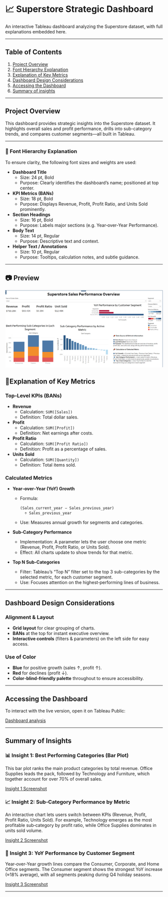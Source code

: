 # 📈 Superstore Strategic Dashboard

An interactive Tableau dashboard analyzing the Superstore dataset, with full explanations embedded here.

---

## Table of Contents

1. [Project Overview](#project-overview)  
2. [Font Hierarchy Explanation](#font-hierarchy-explanation)  
3. [Explanation of Key Metrics](#explanation-of-key-metrics)  
4. [Dashboard Design Considerations](#dashboard-design-considerations)  
5. [Accessing the Dashboard](#accessing-the-dashboard)
6. [Summary of insights](#summary-of-insights)
---

## Project Overview

This dashboard provides strategic insights into the Superstore dataset. It highlights overall sales and profit performance, drills into sub-category trends, and compares customer segments—all built in Tableau.

---
### 🎨 Font Hierarchy Explanation

To ensure clarity, the following font sizes and weights are used:

- **Dashboard Title**  
  - Size: 24 pt, Bold  
  - Purpose: Clearly identifies the dashboard’s name; positioned at top center.  
- **KPI Metrics (BANs)**  
  - Size: 18 pt, Bold  
  - Purpose: Displays Revenue, Profit, Profit Ratio, and Units Sold prominently.  
- **Section Headings**  
  - Size: 16 pt, Bold  
  - Purpose: Labels major sections (e.g. Year‑over‑Year Performance).  
- **Body Text**  
  - Size: 14 pt, Regular  
  - Purpose: Descriptive text and context.  
- **Helper Text / Annotations**  
  - Size: 10 pt, Regular  
  - Purpose: Tooltips, calculation notes, and subtle guidance.

---
## 📷 Preview

![Dashboard Screenshot](salesdashboard.png)

## 🔢Explanation of Key Metrics

### Top‑Level KPIs (BANs)

- **Revenue**  
  - Calculation: `SUM([Sales])`  
  - Definition: Total dollar sales.  
- **Profit**  
  - Calculation: `SUM([Profit])`  
  - Definition: Net earnings after costs.  
- **Profit Ratio**  
  - Calculation: `SUM([Profit Ratio])`  
  - Definition: Profit as a percentage of sales.  
- **Units Sold**  
  - Calculation: `SUM([Quantity])`  
  - Definition: Total items sold.
 
### Calculated Metrics

- **Year‑over‑Year (YoY) Growth**  
  - Formula:  
    ```
    (Sales_current_year − Sales_previous_year) 
      ÷ Sales_previous_year
    ```  
  - Use: Measures annual growth for segments and categories.

- **Sub‑Category Performance**  
  - Implementation: A parameter lets the user choose one metric (Revenue, Profit, Profit Ratio, or Units Sold).  
  - Effect: All charts update to show trends for that metric.
 
- **Top N Sub‑Categories**  
  - Filter: Tableau’s “Top N” filter set to the top 3 sub-categories by the selected metric, for each customer segment.  
  - Use: Focuses attention on the highest‑performing lines of business.

---

## Dashboard Design Considerations

### Alignment & Layout

- **Grid layout** for clear grouping of charts.  
- **BANs** at the top for instant executive overview.  
- **Interactive controls** (filters & parameters) on the left side for easy access.

### Use of Color

- **Blue** for positive growth (sales ↑, profit ↑).  
- **Red** for declines (profit ↓).  
- **Color‑blind‑friendly palette** throughout to ensure accessibility.

---

## Accessing the Dashboard

To interact with the live version, open it on Tableau Public:

[Dashboard analysis](https://public.tableau.com/app/profile/daizy.asmani/viz/SalesDashboard2018_17428413187980/Dashboard3)

---

## Summary of Insights

### 📊 Insight 1: Best Performing Categories (Bar Plot)

This bar plot ranks the main product categories by total revenue. Office Supplies leads the pack, followed by Technology and Furniture, which together account for over 70% of overall sales.

[Insight 1 Screenshot](screenshots/insight1.png)

### 📈 Insight 2: Sub‑Category Performance by Metric

An interactive chart lets users switch between KPIs (Revenue, Profit, Profit Ratio, Units Sold). For example, Technology emerges as the most profitable sub‑category by profit ratio, while Office Supplies dominates in units sold volume.

[Insight 2 Screenshot](screenshots/insight2.png)

### 📆 Insight 3: YoY Performance by Customer Segment

Year‑over‑Year growth lines compare the Consumer, Corporate, and Home Office segments. The Consumer segment shows the strongest YoY increase (≈18% average), with all segments peaking during Q4 holiday seasons.

[Insight 3 Screenshot](screenshots/insight3.png)

---
